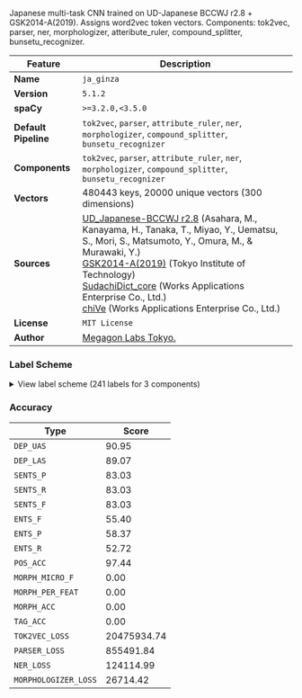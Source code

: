 Japanese multi-task CNN trained on UD-Japanese BCCWJ r2.8 + GSK2014-A(2019). Assigns word2vec token vectors. Components: tok2vec, parser, ner, morphologizer, atteribute_ruler, compound_splitter, bunsetu_recognizer.

| Feature | Description |
| --- | --- |
| **Name** | `ja_ginza` |
| **Version** | `5.1.2` |
| **spaCy** | `>=3.2.0,<3.5.0` |
| **Default Pipeline** | `tok2vec`, `parser`, `attribute_ruler`, `ner`, `morphologizer`, `compound_splitter`, `bunsetu_recognizer` |
| **Components** | `tok2vec`, `parser`, `attribute_ruler`, `ner`, `morphologizer`, `compound_splitter`, `bunsetu_recognizer` |
| **Vectors** | 480443 keys, 20000 unique vectors (300 dimensions) |
| **Sources** | [UD_Japanese-BCCWJ r2.8](https://github.com/UniversalDependencies/UD_Japanese-BCCWJ) (Asahara, M., Kanayama, H., Tanaka, T., Miyao, Y., Uematsu, S., Mori, S., Matsumoto, Y., Omura, M., & Murawaki, Y.)<br />[GSK2014-A(2019)](https://www.gsk.or.jp/catalog/gsk2014-a/) (Tokyo Institute of Technology)<br />[SudachiDict_core](https://github.com/WorksApplications/SudachiDict) (Works Applications Enterprise Co., Ltd.)<br />[chiVe](https://github.com/WorksApplications/chiVe) (Works Applications Enterprise Co., Ltd.) |
| **License** | `MIT License` |
| **Author** | [Megagon Labs Tokyo.](https://github.com/megagonlabs/ginza) |

### Label Scheme

<details>

<summary>View label scheme (241 labels for 3 components)</summary>

| Component | Labels |
| --- | --- |
| **`parser`** | `ROOT`, `acl`, `acl_bunsetu`, `advcl`, `advcl_bunsetu`, `advmod`, `advmod_bunsetu`, `amod`, `amod_bunsetu`, `aux`, `aux_bunsetu`, `case`, `case_bunsetu`, `cc`, `cc_bunsetu`, `ccomp_bunsetu`, `compound`, `compound_bunsetu`, `cop`, `csubj_bunsetu`, `dep`, `dep_bunsetu`, `det_bunsetu`, `discourse_bunsetu`, `dislocated_bunsetu`, `fixed`, `mark`, `nmod`, `nmod_bunsetu`, `nsubj_bunsetu`, `nummod`, `obj_bunsetu`, `obl_bunsetu`, `punct`, `punct_bunsetu` |
| **`ner`** | `Academic`, `Age`, `Aircraft`, `Airport`, `Amphibia`, `Amusement_Park`, `Animal_Disease`, `Animal_Part`, `Archaeological_Place_Other`, `Art_Other`, `Astral_Body_Other`, `Award`, `Bay`, `Bird`, `Book`, `Bridge`, `Broadcast_Program`, `Cabinet`, `Calorie`, `Canal`, `Car`, `Car_Stop`, `Character`, `City`, `Class`, `Clothing`, `Color_Other`, `Company`, `Company_Group`, `Compound`, `Conference`, `Constellation`, `Continental_Region`, `Corporation_Other`, `Country`, `Countx_Other`, `County`, `Culture`, `Date`, `Day_Of_Week`, `Disease_Other`, `Dish`, `Doctrine_Method_Other`, `Domestic_Region`, `Drug`, `Earthquake`, `Element`, `Email`, `Era`, `Ethnic_Group_Other`, `Event_Other`, `Facility_Other`, `Facility_Part`, `Family`, `Fish`, `Flora`, `Flora_Part`, `Food_Other`, `Frequency`, `Fungus`, `GOE_Other`, `GPE_Other`, `Game`, `Geological_Region_Other`, `God`, `Government`, `ID_Number`, `Incident_Other`, `Insect`, `Intensity`, `International_Organization`, `Island`, `Lake`, `Language_Other`, `Latitude_Longtitude`, `Law`, `Line_Other`, `Living_Thing_Other`, `Living_Thing_Part_Other`, `Location_Other`, `Magazine`, `Mammal`, `Material`, `Measurement_Other`, `Military`, `Mineral`, `Mollusc_Arthropod`, `Money`, `Money_Form`, `Mountain`, `Movement`, `Movie`, `Multiplication`, `Museum`, `Music`, `N_Animal`, `N_Country`, `N_Event`, `N_Facility`, `N_Flora`, `N_Location_Other`, `N_Natural_Object_Other`, `N_Organization`, `N_Person`, `N_Product`, `Name_Other`, `National_Language`, `Nationality`, `Natural_Disaster`, `Natural_Object_Other`, `Natural_Phenomenon_Other`, `Nature_Color`, `Newspaper`, `Numex_Other`, `Occasion_Other`, `Offense`, `Ordinal_Number`, `Organization_Other`, `Park`, `Percent`, `Period_Day`, `Period_Month`, `Period_Time`, `Period_Week`, `Period_Year`, `Periodx_Other`, `Person`, `Phone_Number`, `Physical_Extent`, `Plan`, `Planet`, `Point`, `Political_Organization_Other`, `Political_Party`, `Port`, `Position_Vocation`, `Postal_Address`, `Printing_Other`, `Pro_Sports_Organization`, `Product_Other`, `Province`, `Public_Institution`, `Railroad`, `Rank`, `Region_Other`, `Religion`, `Religious_Festival`, `Reptile`, `Research_Institute`, `River`, `Road`, `Rule_Other`, `School`, `School_Age`, `Sea`, `Ship`, `Show`, `Show_Organization`, `Spa`, `Space`, `Spaceship`, `Speed`, `Sport`, `Sports_Facility`, `Sports_League`, `Sports_Organization_Other`, `Station`, `Style`, `Temperature`, `Theater`, `Theory`, `Time`, `Time_Top_Other`, `Timex_Other`, `Title_Other`, `Train`, `Treaty`, `Tumulus`, `Tunnel`, `URL`, `Unit_Other`, `Vehicle_Other`, `Volume`, `War`, `Water_Route`, `Weapon`, `Weight`, `Worship_Place`, `Zoo` |
| **`morphologizer`** | `POS=PUNCT`, `POS=NUM`, `POS=NOUN`, `POS=ADP`, `POS=AUX`, `POS=VERB`, `POS=CCONJ`, `POS=PART`, `POS=SCONJ`, `POS=SYM`, `POS=ADJ`, `POS=DET`, `POS=PRON`, `POS=PROPN`, `POS=ADV`, `POS=X`, `POS=INTJ` |

</details>

### Accuracy

| Type | Score |
| --- | --- |
| `DEP_UAS` | 90.95 |
| `DEP_LAS` | 89.07 |
| `SENTS_P` | 83.03 |
| `SENTS_R` | 83.03 |
| `SENTS_F` | 83.03 |
| `ENTS_F` | 55.40 |
| `ENTS_P` | 58.37 |
| `ENTS_R` | 52.72 |
| `POS_ACC` | 97.44 |
| `MORPH_MICRO_F` | 0.00 |
| `MORPH_PER_FEAT` | 0.00 |
| `MORPH_ACC` | 0.00 |
| `TAG_ACC` | 0.00 |
| `TOK2VEC_LOSS` | 20475934.74 |
| `PARSER_LOSS` | 855491.84 |
| `NER_LOSS` | 124114.99 |
| `MORPHOLOGIZER_LOSS` | 26714.42 |